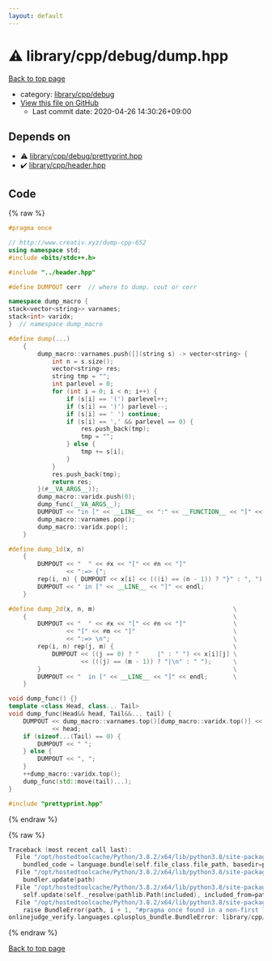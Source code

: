 ```yaml
---
layout: default
---
```


<!-- mathjax config similar to math.stackexchange -->
<script type="text/javascript" async
  src="https://cdnjs.cloudflare.com/ajax/libs/mathjax/2.7.5/MathJax.js?config=TeX-MML-AM_CHTML">
</script>
<script type="text/x-mathjax-config">
  MathJax.Hub.Config({
    TeX: { equationNumbers: { autoNumber: "AMS" }},
    tex2jax: {
      inlineMath: [ ['$','$'] ],
      processEscapes: true
    },
    "HTML-CSS": { matchFontHeight: false },
    displayAlign: "left",
    displayIndent: "2em"
  });
</script>

<script type="text/javascript" src="https://cdnjs.cloudflare.com/ajax/libs/jquery/3.4.1/jquery.min.js"></script>
<script src="https://cdn.jsdelivr.net/npm/jquery-balloon-js@1.1.2/jquery.balloon.min.js" integrity="sha256-ZEYs9VrgAeNuPvs15E39OsyOJaIkXEEt10fzxJ20+2I=" crossorigin="anonymous"></script>
<script type="text/javascript" src="../../../../assets/js/copy-button.js"></script>
<link rel="stylesheet" href="../../../../assets/css/copy-button.css" />


# :warning: library/cpp/debug/dump.hpp

<a href="../../../../index.html">Back to top page</a>

* category: <a href="../../../../index.html#dbefae66adc6b6e178b4020d7ee0c756">library/cpp/debug</a>
* <a href="{{ site.github.repository_url }}/blob/master/library/cpp/debug/dump.hpp">View this file on GitHub</a>
    - Last commit date: 2020-04-26 14:30:26+09:00




## Depends on

* :warning: <a href="prettyprint.hpp.html">library/cpp/debug/prettyprint.hpp</a>
* :heavy_check_mark: <a href="../header.hpp.html">library/cpp/header.hpp</a>


## Code

<a id="unbundled"></a>
{% raw %}
```cpp
#pragma once

// http://www.creativ.xyz/dump-cpp-652
using namespace std;
#include <bits/stdc++.h>

#include "../header.hpp"

#define DUMPOUT cerr  // where to dump. cout or cerr

namespace dump_macro {
stack<vector<string>> varnames;
stack<int> varidx;
}  // namespace dump_macro

#define dump(...)                                                            \
    {                                                                        \
        dump_macro::varnames.push([](string s) -> vector<string> {           \
            int n = s.size();                                                \
            vector<string> res;                                              \
            string tmp = "";                                                 \
            int parlevel = 0;                                                \
            for (int i = 0; i < n; i++) {                                    \
                if (s[i] == '(') parlevel++;                                 \
                if (s[i] == ')') parlevel--;                                 \
                if (s[i] == ' ') continue;                                   \
                if (s[i] == ',' && parlevel == 0) {                          \
                    res.push_back(tmp);                                      \
                    tmp = "";                                                \
                } else {                                                     \
                    tmp += s[i];                                             \
                }                                                            \
            }                                                                \
            res.push_back(tmp);                                              \
            return res;                                                      \
        }(#__VA_ARGS__));                                                    \
        dump_macro::varidx.push(0);                                          \
        dump_func(__VA_ARGS__);                                              \
        DUMPOUT << "in [" << __LINE__ << ":" << __FUNCTION__ << "]" << endl; \
        dump_macro::varnames.pop();                                          \
        dump_macro::varidx.pop();                                            \
    }

#define dump_1d(x, n)                                                     \
    {                                                                     \
        DUMPOUT << "  " << #x << "[" << #n << "]"                         \
                << ":=> {";                                               \
        rep(i, n) { DUMPOUT << x[i] << (((i) == (n - 1)) ? "}" : ", "); } \
        DUMPOUT << " in [" << __LINE__ << "]" << endl;                    \
    }

#define dump_2d(x, n, m)                                      \
    {                                                         \
        DUMPOUT << "  " << #x << "[" << #n << "]"             \
                << "[" << #m << "]"                           \
                << ":=> \n";                                  \
        rep(i, n) rep(j, m) {                                 \
            DUMPOUT << ((j == 0) ? "     |" : " ") << x[i][j] \
                    << (((j) == (m - 1)) ? "|\n" : " ");      \
        }                                                     \
        DUMPOUT << "  in [" << __LINE__ << "]" << endl;       \
    }

void dump_func() {}
template <class Head, class... Tail>
void dump_func(Head&& head, Tail&&... tail) {
    DUMPOUT << dump_macro::varnames.top()[dump_macro::varidx.top()] << ":"
            << head;
    if (sizeof...(Tail) == 0) {
        DUMPOUT << " ";
    } else {
        DUMPOUT << ", ";
    }
    ++dump_macro::varidx.top();
    dump_func(std::move(tail)...);
}

#include "prettyprint.hpp"

```
{% endraw %}

<a id="bundled"></a>
{% raw %}
```cpp
Traceback (most recent call last):
  File "/opt/hostedtoolcache/Python/3.8.2/x64/lib/python3.8/site-packages/onlinejudge_verify/docs.py", line 340, in write_contents
    bundled_code = language.bundle(self.file_class.file_path, basedir=pathlib.Path.cwd())
  File "/opt/hostedtoolcache/Python/3.8.2/x64/lib/python3.8/site-packages/onlinejudge_verify/languages/cplusplus.py", line 170, in bundle
    bundler.update(path)
  File "/opt/hostedtoolcache/Python/3.8.2/x64/lib/python3.8/site-packages/onlinejudge_verify/languages/cplusplus_bundle.py", line 282, in update
    self.update(self._resolve(pathlib.Path(included), included_from=path))
  File "/opt/hostedtoolcache/Python/3.8.2/x64/lib/python3.8/site-packages/onlinejudge_verify/languages/cplusplus_bundle.py", line 214, in update
    raise BundleError(path, i + 1, "#pragma once found in a non-first line")
onlinejudge_verify.languages.cplusplus_bundle.BundleError: library/cpp/header.hpp: line 2: #pragma once found in a non-first line

```
{% endraw %}

<a href="../../../../index.html">Back to top page</a>

